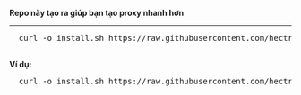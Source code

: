 <b>Repo này tạo ra giúp bạn tạo proxy nhanh hơn</b>
<hr>
<pre>
  curl -o install.sh https://raw.githubusercontent.com/hectran12/fast-squid/main/install.sh && chmod +x install.sh && ./install.sh {port do bạn tự đặt}
</pre>
<br>
<b>Ví dụ: </b><br>
<pre>
  curl -o install.sh https://raw.githubusercontent.com/hectran12/fast-squid/main/install.sh && chmod +x install.sh && ./install.sh 6969
</pre>
